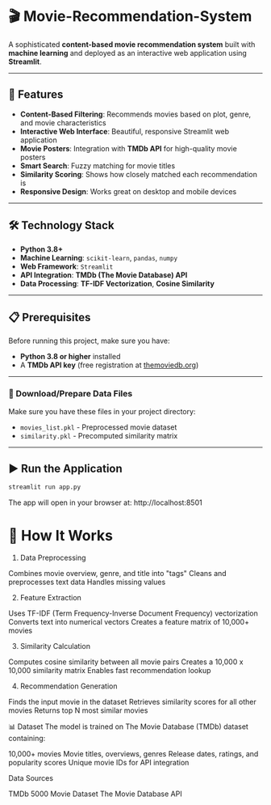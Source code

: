 # 🎬 Movie-Recommendation-System

A sophisticated **content-based movie recommendation system** built with **machine learning** and deployed as an interactive web application using **Streamlit**.

---

## 🌟 Features

- **Content-Based Filtering**: Recommends movies based on plot, genre, and movie characteristics  
- **Interactive Web Interface**: Beautiful, responsive Streamlit web application  
- **Movie Posters**: Integration with **TMDb API** for high-quality movie posters  
- **Smart Search**: Fuzzy matching for movie titles  
- **Similarity Scoring**: Shows how closely matched each recommendation is  
- **Responsive Design**: Works great on desktop and mobile devices  

---

## 🛠️ Technology Stack

- **Python 3.8+**  
- **Machine Learning**: `scikit-learn`, `pandas`, `numpy`  
- **Web Framework**: `Streamlit`  
- **API Integration**: **TMDb (The Movie Database) API**  
- **Data Processing**: **TF-IDF Vectorization**, **Cosine Similarity**

---

## 📋 Prerequisites

Before running this project, make sure you have:

- **Python 3.8 or higher** installed  
- A **TMDb API key** (free registration at [themoviedb.org](https://www.themoviedb.org/))  

---

### 📁 Download/Prepare Data Files

Make sure you have these files in your project directory:

- `movies_list.pkl` - Preprocessed movie dataset  
- `similarity.pkl` - Precomputed similarity matrix  

---

## ▶️ Run the Application

```bash
streamlit run app.py
```
The app will open in your browser at:
http://localhost:8501


# 🧠 How It Works
1. Data Preprocessing

Combines movie overview, genre, and title into "tags"
Cleans and preprocesses text data
Handles missing values

2. Feature Extraction

Uses TF-IDF (Term Frequency-Inverse Document Frequency) vectorization
Converts text into numerical vectors
Creates a feature matrix of 10,000+ movies

3. Similarity Calculation

Computes cosine similarity between all movie pairs
Creates a 10,000 x 10,000 similarity matrix
Enables fast recommendation lookup

4. Recommendation Generation

Finds the input movie in the dataset
Retrieves similarity scores for all other movies
Returns top N most similar movies

📊 Dataset
The model is trained on The Movie Database (TMDb) dataset containing:

10,000+ movies
Movie titles, overviews, genres
Release dates, ratings, and popularity scores
Unique movie IDs for API integration

Data Sources

TMDb 5000 Movie Dataset
The Movie Database API